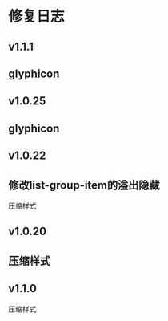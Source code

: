 # 修复日志
## v1.1.1
glyphicon
----------
## v1.0.25
glyphicon
----------
## v1.0.22
修改list-group-item的溢出隐藏
---------
压缩样式
## v1.0.20
压缩样式
-------
## v1.1.0
压缩样式